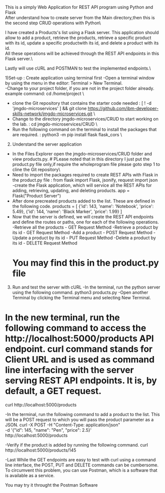 This is a simply Web Application for REST API program using Python and Flask\
After understand how to create server from the Main directory,then this is the second step CRUD operations with Python\

I have created a Products's list using a Flask server.
This application should allow to add a product, retrieve the products, retrieve a specific product with its id, update a specific productwith its id, and delete a product with its id.\
All these operations will be achieved through the REST API endpoints in this Flask server.\

Lastly will use cURL and POSTMAN to test the implemented endpoints.\

1)Set-up : Create application using terminal first
-Open a terminal window by using the menu in the editor: Terminal > New Terminal.\
-Change to your project folder, if you are not in the project folder already. example command: cd /home/project \
- clone the Git repository that contains the starter code needed : [ ! -d 'jmgdo-microservices' ] && git clone https://github.com/ibm-developer-skills-network/jmgdo-microservices.git \
- Change to the directory jmgdo-microservices/CRUD to start working on the lab. : cd jmgdo-microservices/CRUD \
- Run the following command on the terminal to install the packages that are required. : python3 -m pip install flask flask_cors \

2) Understand the server application
- In the Files Explorer open the jmgdo-microservices/CRUD folder and view products.py. # PLease noted that in this directory I just put the product.py file only,if require the wholeprogram file please goto step 1 to cline the Git repository\
- Need to import the packages required to create REST APIs with Flask in the product.py file :
  from flask import Flask, jsonify, request
  import json
-create the Flask application, which will service all the REST APIs for adding, retrieving, updating, and deleting products.
  app = Flask("Product Server")
- After done precreated products added to the list. These are defined in the following code.
  products = [
    {'id': 143, 'name': 'Notebook', 'price': 5.49},
    {'id': 144, 'name': 'Black Marker', 'price': 1.99}
]
- Now that the server is defined, we will create the REST API endpoints and define the routes or paths, one for each of the following operations.
  -Retrieve all the products - GET Request Method
  -Retrieve a product by its id - GET Request Method
  -Add a product - POST Request Method
  -Update a product by its id - PUT Request Method
  -Delete a product by its id - DELETE Request Method
  # You may find this in the product.py file

3) Run and test the server with cURL
-In the terminal, run the python server using the following command.
  python3 products.py
-Open another Terminal by clicking the Terminal menu and selecting New Terminal.

# In the new terminal, run the following command to access the http://localhost:5000/products API endpoint. curl command stands for Client URL and is used as command line interfacing with the server serving REST API endpoints. It is, by default, a GET request.
  curl http://localhost:5000/products
  
-In the terminal, run the following command to add a product to the list. This will be a POST request to which you will pass the product parameter as a JSON.
  curl -X POST -H "Content-Type: application/json" \
    -d '{"id": 145, "name": "Pen", "price": 2.5}' \
    http://localhost:5000/products
    
-Verify if the product is added by running the following command.
  curl http://localhost:5000/products/145

-Last While the GET endpoints are easy to test with curl using a command line interface, the POST, PUT and DELETE commands can be cumbersome. To circumvent this problem, you can use Postman, which is a software that is available as a service.

You may try it throught the Postman Software

